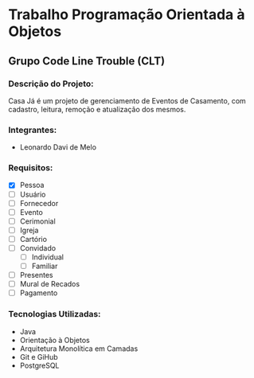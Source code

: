 # Trabalho Programação Orientada à Objetos

## Grupo Code Line Trouble (CLT)

### Descrição do Projeto:

Casa Já é um projeto de gerenciamento de Eventos de Casamento, com cadastro, leitura, remoção e atualização dos mesmos.

### Integrantes:

- Leonardo Davi de Melo


### Requisitos:

- [x] Pessoa
- [ ] Usuário
- [ ] Fornecedor
- [ ] Evento
- [ ] Cerimonial
- [ ] Igreja
- [ ] Cartório
- [ ] Convidado
	- [ ] Individual
	- [ ] Familiar
- [ ] Presentes
- [ ] Mural de Recados
- [ ] Pagamento

### Tecnologias Utilizadas:

- Java
- Orientação à Objetos
- Arquitetura Monolítica em Camadas
- Git e GiHub
- PostgreSQL
